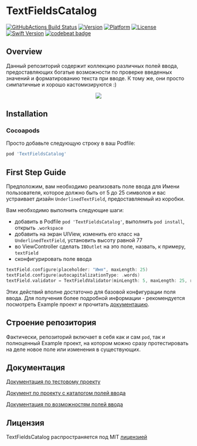 # TextFieldsCatalog

[![GitHubActions Build Status](https://github.com/chausovSurfStudio/TextFieldsCatalog/workflows/CI/badge.svg)](https://github.com/chausovSurfStudio/TextFieldsCatalog/actions)
[![Version](https://img.shields.io/cocoapods/v/TextFieldsCatalog.svg?style=flat)](https://cocoapods.org/pods/TextFieldsCatalog)
[![Platform](https://img.shields.io/cocoapods/p/TextFieldsCatalog.svg?style=flat)](https://cocoapods.org/pods/TextFieldsCatalog)
[![License](https://img.shields.io/cocoapods/l/TextFieldsCatalog.svg?style=flat)](https://cocoapods.org/pods/TextFieldsCatalog)
[![Swift Version](https://img.shields.io/badge/swift-5.0-orange.svg)](https://developer.apple.com/swift/)
[![codebeat badge](https://codebeat.co/badges/ae1cc1f8-72c1-4a84-9400-7e14defc904d)](https://codebeat.co/projects/github-com-chausovsurfstudio-textfieldscatalog-master)

## Overview

Данный репозиторий содержит коллекцию различных полей ввода, предоставляющих богатые возможности по проверке введенных значений и форматированию текста при вводе. К тому же, они просто симпатичные и хорошо кастомизируются :)

<p align="center">
	<img src="https://raw.githubusercontent.com/chausovSurfStudio/TextFieldsCatalog/master/tech_docs/Images/TextFieldsCatalog_video.gif" />
</p>

## Installation

### Cocoapods

Просто добавьте следующую строку в ваш Podfile:

````ruby
pod 'TextFieldsCatalog'
````

## First Step Guide

Предположим, вам необходимо реализовать поле ввода для Имени пользователя, которое должно быть от 5 до 25 символов и вас устраивает дизайн `UnderlinedTextField`, предоставляемый из коробки.

Вам необходимо выполнить следующие шаги:

* добавить в Podfile `pod 'TextFieldsCatalog'`, выполнить `pod install`, открыть `.workspace`
* добавить на экран UIView, изменить его класс на `UnderlinedTextField`, установить высоту равной 77
* во ViewController сделать `IBOutlet` на это поле, назвать, к примеру, `textField`
* сконфигурировать поле ввода
````swift
textField.configure(placeholder: "Имя", maxLength: 25)
textField.configure(autocapitalizationType: .words)
textField.validator = TextFieldValidator(minLength: 5, maxLength: 25, regex: nil)
````

Этих действий вполне достаточно для базовой конфигурации поля ввода. Для получения более подробной информации - рекомендуется посмотреть Example проект и прочитать [документацию][usage].

## Строение репозитория

Фактически, репозиторий включает в себя как и сам `pod`, так и полноценный Example проект, на котором можно сразу протестировать на деле новое поле или изменения в существующих.

## Документация

[Документация по тестовому проекту][exampleProject]

[Документ по проекту с каталогом полей ввода][podProject]

[Документация по возможностям полей ввода][usage]

## Лицензия

TextFieldsCatalog распространяется под MIT [лицензией][license]




[configuration]:	https://github.com/chausovSurfStudio/TextFieldsCatalog/blob/master/tech_docs/Configuration.md
[exampleProject]:	https://github.com/chausovSurfStudio/TextFieldsCatalog/blob/master/tech_docs/ExampleProject.md
[podProject]:		https://github.com/chausovSurfStudio/TextFieldsCatalog/blob/master/tech_docs/PodProject.md
[usage]:			https://github.com/chausovSurfStudio/TextFieldsCatalog/blob/master/tech_docs/Usage.md
[license]:			https://github.com/chausovSurfStudio/TextFieldsCatalog/blob/master/LICENSE